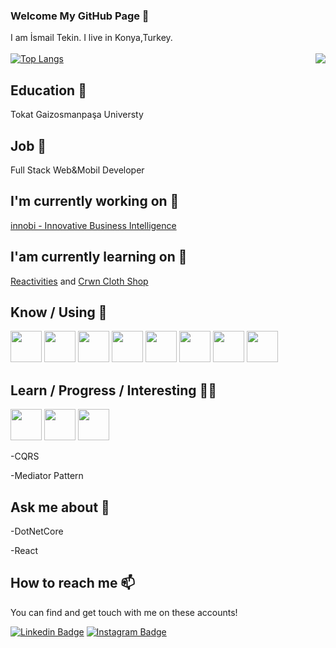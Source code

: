 ### Welcome My GitHub Page 👋

<span>I am İsmail Tekin. I live in Konya,Turkey.</span><br><br>
<img align='right' src="https://github-readme-stats.vercel.app/api?username=ismailtekinn&show_icons=true&theme=radical">
[![Top Langs](https://github-readme-stats.vercel.app/api/top-langs/?username=ismailtekinn&theme=radical)](https://github.com/anuraghazra/github-readme-stats)

## Education 🏢
Tokat Gaizosmanpaşa Universty
## Job 🏢
Full Stack Web&Mobil Developer

## I'm currently working on 🔭

<a href="http://www.innobi.tech/">innobi - Innovative Business Intelligence</a> 

## I'am currently learning on 🌱

<a href="https://github.com/ismailtekinn/Reactivities">Reactivities</a> and <a href="https://github.com/ismailtekinn/crwn-clothing">Crwn Cloth Shop</a>

## Know / Using 🧠
<code><a href="https://www.microsoft.com/" target="_blank"><img height="50" src="https://www.vectorlogo.zone/logos/dotnet/dotnet-ar21.svg"></a></code>
<code><a><img height="50" src="https://upload.wikimedia.org/wikipedia/commons/thumb/a/a7/React-icon.svg/512px-React-icon.svg.png"/></a></code>
<code><a><img height="50" src="https://seeklogo.com/images/C/c-sharp-c-logo-02F17714BA-seeklogo.com.png" /></a></code>
<code><a><img height="50" src="https://upload.wikimedia.org/wikipedia/commons/thumb/6/6a/JavaScript-logo.png/600px-JavaScript-logo.png"/></a></code>
<code><a><img height="50" src="https://upload.wikimedia.org/wikipedia/commons/thumb/6/61/HTML5_logo_and_wordmark.svg/512px-HTML5_logo_and_wordmark.svg.png"/></a></code>
<code><a><img height="50" src="https://cdn.iconscout.com/icon/free/png-256/redux-283024.png"/></a></code>
<code><a><img height="50" src="https://upload.wikimedia.org/wikipedia/commons/thumb/b/b2/Bootstrap_logo.svg/512px-Bootstrap_logo.svg.png"/></a></code>
<code><a><img height="50" src="https://upload.wikimedia.org/wikipedia/commons/e/ee/.NET_Core_Logo.svg"/></a></code>

## Learn / Progress / Interesting 🧪📖
<code><a><img height="50" src="https://cdn.worldvectorlogo.com/logos/mobx.svg"></a></code>
<code><a><img height="50" src="https://www.tc-web.it/wp-content/uploads/2019/12/TypeScript-logo.png"/></a></code>
<code><a><img height="50" src="https://upload.wikimedia.org/wikipedia/commons/thumb/a/a8/Microsoft_Azure_Logo.svg/187px-Microsoft_Azure_Logo.svg.png"/></a></code>

  -CQRS

  -Mediator Pattern
  
## Ask me about 💬
  
  -DotNetCore
  
  -React
  
## How to reach me 📫

You can find and get touch with me on these accounts!

[![Linkedin Badge](https://img.shields.io/badge/ismailtekin-follow%20on%20linkedin-blue?style=for-the-badge&logo=linkedin)](https://www.linkedin.com/in/ismail-tekin-63aba61a5/)
[![Instagram Badge](https://img.shields.io/badge/ismailtekin-follow%20on%20instagram-blue?style=for-the-badge&logo=instagram)](https://instagram.com/mr.smilee_42/)

<!--
**ismailtekinn/ismailtekinn** is a ✨ _special_ ✨ repository because its `README.md` (this file) appears on your GitHub profile.

Here are some ideas to get you started:

- 🔭 I’m currently working on ...
- 🌱 I’m currently learning ...
- 👯 I’m looking to collaborate on ...
- 🤔 I’m looking for help with ...
- 💬 Ask me about ...
- 📫 How to reach me: ...
- 😄 Pronouns: ...
- ⚡ Fun fact: ...
-->
